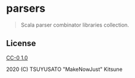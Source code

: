 # parsers

> Scala parser combinator libraries collection.

## License

[CC-0 1.0](https://creativecommons.org/publicdomain/zero/1.0/)

2020 (C) TSUYUSATO "MakeNowJust" Kitsune
